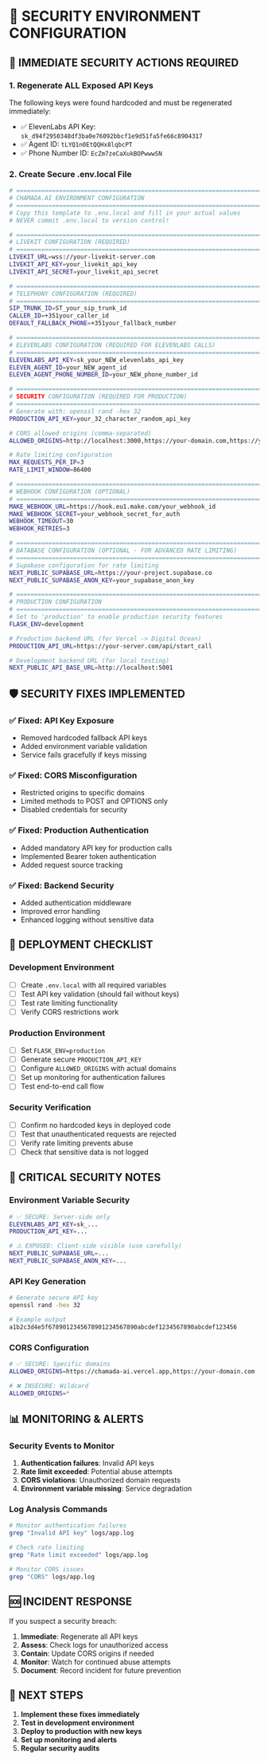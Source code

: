 # 🔐 SECURITY ENVIRONMENT CONFIGURATION

## 🚨 IMMEDIATE SECURITY ACTIONS REQUIRED

### **1. Regenerate ALL Exposed API Keys**
The following keys were found hardcoded and must be regenerated immediately:
- ✅ ElevenLabs API Key: `sk_d94f2950348df3ba0e76092bbcf1e9d51fa5fe66c8904317`
- ✅ Agent ID: `tLYQ1n0EtQQHx8lqbcPT`
- ✅ Phone Number ID: `EcZm7zeCaXukBOPwwwSN`

### **2. Create Secure .env.local File**

```bash
# ============================================================================
# CHAMADA.AI ENVIRONMENT CONFIGURATION
# ============================================================================
# Copy this template to .env.local and fill in your actual values
# NEVER commit .env.local to version control!

# ============================================================================
# LIVEKIT CONFIGURATION (REQUIRED)
# ============================================================================
LIVEKIT_URL=wss://your-livekit-server.com
LIVEKIT_API_KEY=your_livekit_api_key
LIVEKIT_API_SECRET=your_livekit_api_secret

# ============================================================================
# TELEPHONY CONFIGURATION (REQUIRED)
# ============================================================================
SIP_TRUNK_ID=ST_your_sip_trunk_id
CALLER_ID=+351your_caller_id
DEFAULT_FALLBACK_PHONE=+351your_fallback_number

# ============================================================================
# ELEVENLABS CONFIGURATION (REQUIRED FOR ELEVENLABS CALLS)
# ============================================================================
ELEVENLABS_API_KEY=sk_your_NEW_elevenlabs_api_key
ELEVEN_AGENT_ID=your_NEW_agent_id
ELEVEN_AGENT_PHONE_NUMBER_ID=your_NEW_phone_number_id

# ============================================================================
# SECURITY CONFIGURATION (REQUIRED FOR PRODUCTION)
# ============================================================================
# Generate with: openssl rand -hex 32
PRODUCTION_API_KEY=your_32_character_random_api_key

# CORS allowed origins (comma-separated)
ALLOWED_ORIGINS=http://localhost:3000,https://your-domain.com,https://your-app.vercel.app

# Rate limiting configuration
MAX_REQUESTS_PER_IP=3
RATE_LIMIT_WINDOW=86400

# ============================================================================
# WEBHOOK CONFIGURATION (OPTIONAL)
# ============================================================================
MAKE_WEBHOOK_URL=https://hook.eu1.make.com/your_webhook_id
MAKE_WEBHOOK_SECRET=your_webhook_secret_for_auth
WEBHOOK_TIMEOUT=30
WEBHOOK_RETRIES=3

# ============================================================================
# DATABASE CONFIGURATION (OPTIONAL - FOR ADVANCED RATE LIMITING)
# ============================================================================
# Supabase configuration for rate limiting
NEXT_PUBLIC_SUPABASE_URL=https://your-project.supabase.co
NEXT_PUBLIC_SUPABASE_ANON_KEY=your_supabase_anon_key

# ============================================================================
# PRODUCTION CONFIGURATION
# ============================================================================
# Set to 'production' to enable production security features
FLASK_ENV=development

# Production backend URL (for Vercel -> Digital Ocean)
PRODUCTION_API_URL=https://your-server.com/api/start_call

# Development backend URL (for local testing)
NEXT_PUBLIC_API_BASE_URL=http://localhost:5001
```

## 🛡️ **SECURITY FIXES IMPLEMENTED**

### ✅ **Fixed: API Key Exposure**
- Removed hardcoded fallback API keys
- Added environment variable validation
- Service fails gracefully if keys missing

### ✅ **Fixed: CORS Misconfiguration**
- Restricted origins to specific domains
- Limited methods to POST and OPTIONS only
- Disabled credentials for security

### ✅ **Fixed: Production Authentication**
- Added mandatory API key for production calls
- Implemented Bearer token authentication
- Added request source tracking

### ✅ **Fixed: Backend Security**
- Added authentication middleware
- Improved error handling
- Enhanced logging without sensitive data

## 🔧 **DEPLOYMENT CHECKLIST**

### **Development Environment**
- [ ] Create `.env.local` with all required variables
- [ ] Test API key validation (should fail without keys)
- [ ] Test rate limiting functionality
- [ ] Verify CORS restrictions work

### **Production Environment**
- [ ] Set `FLASK_ENV=production`
- [ ] Generate secure `PRODUCTION_API_KEY`
- [ ] Configure `ALLOWED_ORIGINS` with actual domains
- [ ] Set up monitoring for authentication failures
- [ ] Test end-to-end call flow

### **Security Verification**
- [ ] Confirm no hardcoded keys in deployed code
- [ ] Test that unauthenticated requests are rejected
- [ ] Verify rate limiting prevents abuse
- [ ] Check that sensitive data is not logged

## 🚨 **CRITICAL SECURITY NOTES**

### **Environment Variable Security**
```bash
# ✅ SECURE: Server-side only
ELEVENLABS_API_KEY=sk_...
PRODUCTION_API_KEY=...

# ⚠️ EXPOSED: Client-side visible (use carefully)
NEXT_PUBLIC_SUPABASE_URL=...
NEXT_PUBLIC_SUPABASE_ANON_KEY=...
```

### **API Key Generation**
```bash
# Generate secure API key
openssl rand -hex 32

# Example output
a1b2c3d4e5f6789012345678901234567890abcdef1234567890abcdef123456
```

### **CORS Configuration**
```bash
# ✅ SECURE: Specific domains
ALLOWED_ORIGINS=https://chamada-ai.vercel.app,https://your-domain.com

# ❌ INSECURE: Wildcard
ALLOWED_ORIGINS=*
```

## 📊 **MONITORING & ALERTS**

### **Security Events to Monitor**
1. **Authentication failures**: Invalid API keys
2. **Rate limit exceeded**: Potential abuse attempts
3. **CORS violations**: Unauthorized domain requests
4. **Environment variable missing**: Service degradation

### **Log Analysis Commands**
```bash
# Monitor authentication failures
grep "Invalid API key" logs/app.log

# Check rate limiting
grep "Rate limit exceeded" logs/app.log

# Monitor CORS issues
grep "CORS" logs/app.log
```

## 🆘 **INCIDENT RESPONSE**

If you suspect a security breach:

1. **Immediate**: Regenerate all API keys
2. **Assess**: Check logs for unauthorized access
3. **Contain**: Update CORS origins if needed
4. **Monitor**: Watch for continued abuse attempts
5. **Document**: Record incident for future prevention

## 🔄 **NEXT STEPS**

1. **Implement these fixes immediately**
2. **Test in development environment**
3. **Deploy to production with new keys**
4. **Set up monitoring and alerts**
5. **Regular security audits** 